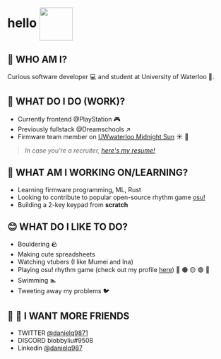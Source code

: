 # hello <img src="https://user-images.githubusercontent.com/67433232/133932259-d464313f-e369-45eb-b649-75602867cfae.png" width="75" align="center" />

## :shrug: WHO AM I?
Curious software developer 💻 and student at University of Waterloo 🏫.

## 🐒 WHAT DO I DO (WORK)?
* Currently frontend @PlayStation 🎮
* Previously fullstack @Dreamschools ↗️
* Firmware team member on [UWwaterloo Midnight Sun](https://www.uwmidsun.com/) ☀️ 🚗

 > *In case you're a recruiter, [here's my resume!](https://github.com/danielq987/Awesome-CV/raw/master/daniel_qu_resume.pdf)*

## 💼 WHAT AM I WORKING ON/LEARNING?
* Learning firmware programming, ML, Rust
* Looking to contribute to popular open-source rhythm game [osu!](https://github.com/ppy/osu)
* Building a 2-key keypad from **scratch**

## 😊 WHAT DO I LIKE TO DO?
* Bouldering 🪨
* Making cute spreadsheets
* Watching vtubers (I like Mumei and Ina)
* Playing osu! rhythm game (check out my profile [here](https://osu.ppy.sh/users/10538842)) 🔴 🟠 🟡 🟢 🔵
* Swimming 🏊
* Tweeting away my problems 🐦

## 👨 :woman: I WANT MORE FRIENDS
* TWITTER [@danielq9871](https://twitter.com/danielq9871)
* DISCORD blobbyliu#9508
* Linkedin [@danielq987](https://www.linkedin.com/in/danielq987/)

<!--
**danielq987/danielq987** is a ✨ _special_ ✨ repository because its `README.md` (this file) appears on your GitHub profile.

Here are some ideas to get you started:

- 🔭 I’m currently working on ...
- 🌱 I’m currently learning ...
- 👯 I’m looking to collaborate on ...
- 🤔 I’m looking for help with ...
- 💬 Ask me about ...
- 📫 How to reach me: ...
- 😄 Pronouns: ...
- ⚡ Fun fact: ...
-->
